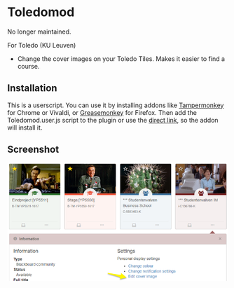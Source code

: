 # Toledomod

No longer maintained.

For Toledo (KU Leuven)

* Change the cover images on your Toledo Tiles. Makes it easier to find a course.

## Installation

This is a userscript. You can use it by installing addons like [Tampermonkey](https://chrome.google.com/webstore/detail/tampermonkey/dhdgffkkebhmkfjojejmpbldmpobfkfo?hl=en) for Chrome or Vivaldi, or [Greasemonkey](https://addons.mozilla.org/en-US/firefox/addon/greasemonkey/) for Firefox. Then add the Toledomod.user.js script to the plugin or use the [direct link](https://github.com/Sigurd3K/ToledoMod/raw/master/Toledomod.user.js), so the addon will install it.

## Screenshot
![Screenshot](Screenshot.png)
